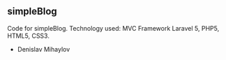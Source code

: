 ## simpleBlog


Code for simpleBlog.
Technology used: MVC Framework Laravel 5, PHP5, HTML5, CSS3.

- Denislav Mihaylov